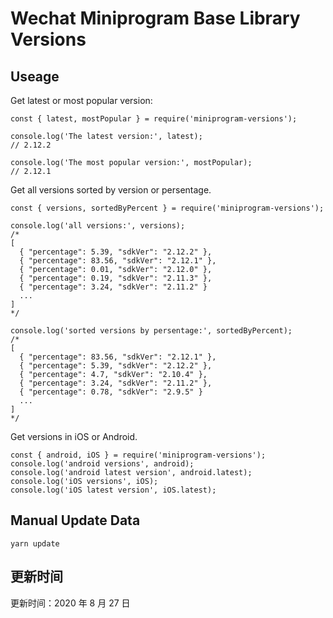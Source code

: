 
# Wechat Miniprogram Base Library Versions

## Useage

Get latest or most popular version:

```;
const { latest, mostPopular } = require('miniprogram-versions');

console.log('The latest version:', latest);
// 2.12.2

console.log('The most popular version:', mostPopular);
// 2.12.1

```

Get all versions sorted by version or persentage.

```
const { versions, sortedByPercent } = require('miniprogram-versions');

console.log('all versions:', versions);
/*
[
  { "percentage": 5.39, "sdkVer": "2.12.2" },
  { "percentage": 83.56, "sdkVer": "2.12.1" },
  { "percentage": 0.01, "sdkVer": "2.12.0" },
  { "percentage": 0.19, "sdkVer": "2.11.3" },
  { "percentage": 3.24, "sdkVer": "2.11.2" }
  ...
]
*/

console.log('sorted versions by persentage:', sortedByPercent);
/*
[
  { "percentage": 83.56, "sdkVer": "2.12.1" },
  { "percentage": 5.39, "sdkVer": "2.12.2" },
  { "percentage": 4.7, "sdkVer": "2.10.4" },
  { "percentage": 3.24, "sdkVer": "2.11.2" },
  { "percentage": 0.78, "sdkVer": "2.9.5" }
  ...
]
*/
```

Get versions in iOS or Android.

```
const { android, iOS } = require('miniprogram-versions');
console.log('android versions', android);
console.log('android latest version', android.latest);
console.log('iOS versions', iOS);
console.log('iOS latest version', iOS.latest);
```

## Manual Update Data

```
yarn update
```

## 更新时间

更新时间：2020 年 8 月 27 日

